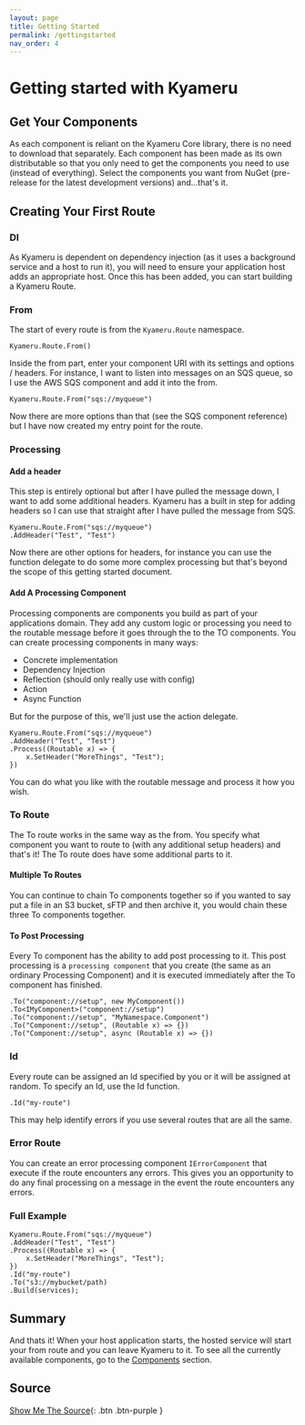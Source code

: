 ```yaml
---
layout: page
title: Getting Started
permalink: /gettingstarted
nav_order: 4
---
```


# Getting started with Kyameru

## Get Your Components

As each component is reliant on the Kyameru Core library, there is no need to download that separately. Each component has been made as its own distributable so that you only need to get the components you need to use (instead of everything).
Select the components you want from NuGet (pre-release for the latest development versions) and...that's it.

## Creating Your First Route
### DI

As Kyameru is dependent on dependency injection (as it uses a background service and a host to run it), you will need to ensure your application host adds an appropriate host. Once this has been added, you can start building a Kyameru Route.

### From

The start of every route is from the `Kyameru.Route` namespace.

```
Kyameru.Route.From()
```

Inside the from part, enter your component URI with its settings and options / headers. For instance, I want to listen into messages on an SQS queue, so I use the AWS SQS component and add it into the from.

```
Kyameru.Route.From("sqs://myqueue")
```

Now there are more options than that (see the SQS component reference) but I have now created my entry point for the route.

### Processing
#### Add a header

This step is entirely optional but after I have pulled the message down, I want to add some additional headers. Kyameru has a built in step for adding headers so I can use that straight after I have pulled the message from SQS.

```
Kyameru.Route.From("sqs://myqueue")
.AddHeader("Test", "Test")
```

Now there are other options for headers, for instance you can use the function delegate to do some more complex processing but that's beyond the scope of this getting started document.

#### Add A Processing Component

Processing components are components you build as part of your applications domain. They add any custom logic or processing you need to the routable message before it goes through the to the TO components. You can create processing components in many ways:

- Concrete implementation
- Dependency Injection
- Reflection (should only really use with config)
- Action
- Async Function

But for the purpose of this, we'll just use the action delegate.

```
Kyameru.Route.From("sqs://myqueue")
.AddHeader("Test", "Test")
.Process((Routable x) => {
    x.SetHeader("MoreThings", "Test");
})
```
You can do what you like with the routable message and process it how you wish.

### To Route

The To route works in the same way as the from. You specify what component you want to route to (with any additional setup headers) and that's it!
The To route does have some additional parts to it.

#### Multiple To Routes

You can continue to chain To components together so if you wanted to say put a file in an S3 bucket, sFTP and then archive it, you would chain these three To components together.

#### To Post Processing

Every To component has the ability to add post processing to it. This post processing is a `processing component` that you create (the same as an ordinary Processing Component) and it is executed immediately after the To component has finished.

```
.To("component://setup", new MyComponent())
.To<IMyComponent>("component://setup")
.To("component://setup", "MyNamespace.Component")
.To("Component://setup", (Routable x) => {})
.To("Component://setup", async (Routable x) => {})
```

### Id

Every route can be assigned an Id specified by you or it will be assigned at random. To specify an Id, use the Id function.

```
.Id("my-route")
```

This may help identify errors if you use several routes that are all the same.

### Error Route

You can create an error processing component `IErrorComponent` that execute if the route encounters any errors. This gives you an opportunity to do any final processing on a message in the event the route encounters any errors.

### Full Example

```
Kyameru.Route.From("sqs://myqueue")
.AddHeader("Test", "Test")
.Process((Routable x) => {
    x.SetHeader("MoreThings", "Test");
})
.Id("my-route")
.To("s3://mybucket/path)
.Build(services);
```

## Summary

And thats it! When your host application starts, the hosted service will start your from route and you can leave Kyameru to it.
To see all the currently available components, go to the [Components](components) section.

## Source

[Show Me The Source](https://github.com/djsuperchief/Kyameru){: .btn .btn-purple }